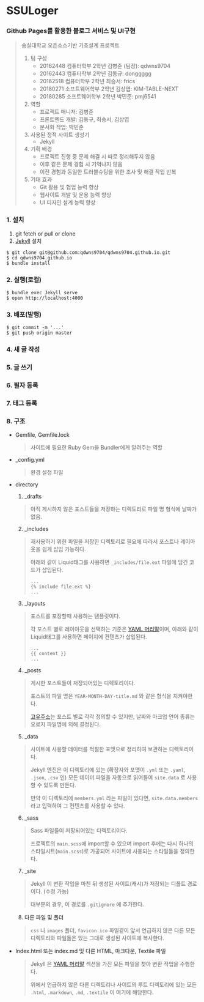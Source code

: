 

# SSULoger

### Github Pages를 활용한 블로그 서비스 및 UI구현

> 숭실대학교 오픈소스기반 기초설계 프로젝트
>
> 1. 팀 구성
>    * 20162448 컴퓨터학부 2학년 김병준 (팀장):	qdwns9704
>    * 20162443 컴퓨터학부 2학년 김동규:             donggggg
>    * 20162518 컴퓨터학부 2학년 최승서:             frics
>    * 20180271 소프트웨어학부 2학년 김상엽:       KIM-TABLE-NEXT
>    * 20180285 소프트웨어학부 2학년 박민준:       pmj6541
> 2. 역할
>    * 프로젝트 매니저: 김병준
>    * 프론트엔드 개발: 김동규, 최승서, 김상엽
>    * 문서화 작업: 박민준
> 3. 사용된 정적 사이트 생성기
>    * Jekyll
> 4. 기획 배경
>    * 프로젝트 진행 중 문제 해결 시 따로 정리해두지 않음
>    * 이후 같은 문제 경험 시 기억나지 않음
>    * 이전 경험과 동일한 트러블슈팅을 위한 조사 및 해결 작업 반복
> 5. 기대 효과
>    * Git 활용 및 협업 능력 향상
>    * 웹사이트 개발 및 운용 능력 향상
>    * UI 디자인 설계 능력 향상

### 1. 설치

1. git fetch or pull or clone
2. [Jekyll] 설치

```console
$ git clone git@github.com:qdwns9704/qdwns9704.github.io.git
$ cd qdwns9704.github.io
$ bundle install
```

### 2. 실행(로컬)

```consol
$ bundle exec Jekyll serve
$ open http://localhost:4000
```

### 3. 배포(발행)

```
$ git commit -m '...'
$ git push origin master
```

### 4. 새 글 작성

### 5. 글 쓰기

### 6. 필자 등록

### 7. 태그 등록

### 8. 구조

* Gemfile, Gemfile.lock

  > 사이트에 필요한 Ruby Gem을 Bundler에게 알려주는 역할

* _config.yml

  > 환경 설정 파일

* directory

  1. _drafts

  > 아직 게시하지 않은 포스트들을 저장하는 디렉토리로 파일 명 형식에 날짜가 없음.

  2. _includes

  > 재사용하기 위한 파일을 저장한 디렉토리로 필요에 따라서 포스트나 레이아웃을 쉽게 삽입 가능하다.
  >
  > 아래와 같이 Liquid태그를 사용하면 ```_includes/file.ext``` 파일에 담긴 코드가 삽입된다.
  >
  > ```
  > ...
  > {% include file.ext %} 
  > ...
  > ```

  3. _layouts

  > 포스트를 포장할때 사용하는 템플릿이다.
  >
  > 각 포스트 별로 레이아웃을 선택하는 기준은 [YAML 머리말]이며, 아래와 같이 Liquid태그를 사용하면 페이지에 컨텐츠가 삽입된다.
  >
  > ```
  > ...
  > {{ content }}
  > ...
  > ```

  4. _posts

  > 게시한 포스트들이 저장되어있는 디렉토리이다.
  >
  > 포스트의 파일 명은 ```YEAR-MONTH-DAY-title.md``` 와 같은 형식을 지켜야한다.
  >
  > [고유주소](https://jekyllrb-ko.github.io/docs/permalinks/)는 포스트 별로 각각 정의할 수 있지만, 날짜와 마크업 언어 종류는 오로지 파일명에 의해 결정된다.

  5. _data

  > 사이트에 사용할 데이터를 적절한 포맷으로 정리하여 보관하는 디렉토리이다.
  >
  >  Jekyll 엔진은 이 디렉토리에 있는 (확장자와 포맷이 `.yml` 또는 `.yaml`, `.json`, `.csv` 인) 모든 데이터 파일을 자동으로 읽어들여 `site.data` 로 사용할 수 있도록 만든다.
  >
  > 만약 이 디렉토리에 `members.yml` 라는 파일이 있다면, `site.data.members` 라고 입력하여 그 컨텐츠를 사용할 수 있다.

  6. _sass

  > Sass 파일들이 저장되어있는 디렉토리이다.
  >
  >  프로젝트의 `main.scss`에 import할 수 있으며 import 후에는 다시 하나의 스타일시트(`main.scss`)로 가공되어 사이트에 사용되는 스타일들을 정의한다.

  7. _site

  > Jekyll 이 변환 작업을 마친 뒤 생성된 사이트(캐시)가 저장되는 디폴트 경로이다. (수정 가능)
  >
  > 대부분의 경우, 이 경로를 `.gitignore` 에 추가한다.

  8. 다른 파일 및 폴더

  > `css` 나 `images` 폴더, `favicon.ico` 파일같이 앞서 언급하지 않은 다른 모든 디렉토리와 파일들은 있는 그대로 생성된 사이트에 복사한다.

* Index.html 또는 index.md 및 다른 HTML, 마크다운, Textile 파일

  > Jekyll 은 [YAML 머리말] 섹션을 가진 모든 파일을 찾아 변환 작업을 수행한다.
  >
  > 위에서 언급하지 않은 다른 디렉토리나 사이트의 루트 디렉토리에 있는 모든 `.html`, `.markdown`, `.md`, `.textile` 이 여기에 해당한다.



[YAML 머리말]: https://jekyllrb-ko.github.io/docs/frontmatter/
[Github Pages]: https://pages.github.com
[Jekyll]: https://jekyllrb.com

